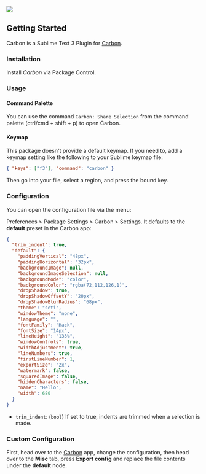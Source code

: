 ![](https://i.imgur.com/nk0e21I.png)

## Getting Started

Carbon is a Sublime Text 3 Plugin for [Carbon](https://carbon.now.sh).

### Installation

Install _Carbon_ via Package Control.

### Usage

#### Command Palette

You can use the command `Carbon: Share Selection` from the command palette (ctrl/cmd + shift + p) to open Carbon.

#### Keymap

This package doesn't provide a default keymap. If you need to, add a keymap setting like the following to your Sublime keymap file:

```json
{ "keys": ["f3"], "command": "carbon" }
```

Then go into your file, select a region, and press the bound key.

### Configuration

You can open the configuration file via the menu:

Preferences > Package Settings > Carbon > Settings. It defaults to the **default** preset in the Carbon app:

```json
{
  "trim_indent": true,
  "default": {
    "paddingVertical": "48px",
    "paddingHorizontal": "32px",
    "backgroundImage": null,
    "backgroundImageSelection": null,
    "backgroundMode": "color",
    "backgroundColor": "rgba(72,112,126,1)",
    "dropShadow": true,
    "dropShadowOffsetY": "20px",
    "dropShadowBlurRadius": "68px",
    "theme": "seti",
    "windowTheme": "none",
    "language": "",
    "fontFamily": "Hack",
    "fontSize": "14px",
    "lineHeight": "133%",
    "windowControls": true,
    "widthAdjustment": true,
    "lineNumbers": true,
    "firstLineNumber": 1,
    "exportSize": "2x",
    "watermark": false,
    "squaredImage": false,
    "hiddenCharacters": false,
    "name": "Hello",
    "width": 680
  }
}
```

- `trim_indent`: (`bool`) If set to true, indents are trimmed when a selection is made.

### Custom Configuration

First, head over to the [Carbon](https://carbon.now.sh) app, change the configuration, then head over to the **Misc** tab, press **Export config** and replace the file contents under the **default** node.
